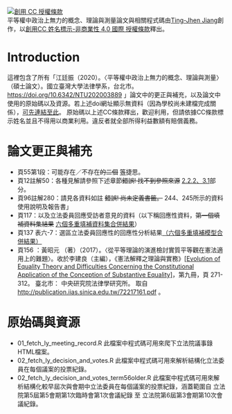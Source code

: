 <a rel="license" href="http://creativecommons.org/licenses/by-nc/4.0/"><img alt="創用 CC 授權條款" style="border-width:0" src="https://i.creativecommons.org/l/by-nc/4.0/80x15.png" /></a><br /><span xmlns:dct="http://purl.org/dc/terms/" property="dct:title">平等權中政治上無力的概念、理論與測量</span>論文與相關程式碼由<a xmlns:cc="http://creativecommons.org/ns#" href="https://doi.org/10.6342/NTU202003889" property="cc:attributionName" rel="cc:attributionURL">Ting-Jhen Jiang</a>創作，以<a rel="license" href="http://creativecommons.org/licenses/by-nc/4.0/">創用CC 姓名標示-非商業性 4.0 國際 授權條款</a>釋出。

# Introduction

這裡包含了所有「江廷振（2020）。〈平等權中政治上無力的概念、理論與測量〉（碩士論文）。國立臺灣大學法律學系，台北市。https://doi.org/10.6342/NTU202003889 」論文中的更正與補充，以及論文中使用的原始碼以及資源。若上述doi網址顯示無資料（因為學校尚未建檔完成關係），[可先連結至此](https://1drv.ms/b/s!AjdlodN9seQ5gvgCcNlBicptM1SrRg?e=UsVWOT)。
原始碼以上述CC條款釋出，歡迎利用，但請依據CC條款標示姓名並且不得用以商業利用。違反者就全部所得利益數額有賠償義務。

# 論文更正與補充

*   頁55第1段：可能存在／不存在~~的二個~~ <ins>等</ins>捷思。
*   頁12註解50：各種見解請參照下述章節~~錯誤! 找不到參照來源~~ <ins>2.2.2、3.1</ins>部分。
*   頁96註解280：請見各資料如註 ~~錯誤! 尚未定義書籤。~~ 244、245所示的資料使用說明及報告書」
*   頁117：以及立法委員回應受訪者意見的資料（以下稱回應性資料，~~第一個填補資料集結果~~ <ins>六個多重填補資料集合併結果</ins>）
*   頁137 表六-7：選區立法委員回應性的回應性分析結果<ins>（六個多重填補模型合併結果）</ins>
*   頁156 ：黃昭元 （著）（2017）。〈從平等理論的演進檢討實質平等觀在憲法適用上的難題〉。收於李建良（主編），《憲法解釋之理論與實務》<ins>[Evolution of Equality Theory and Difficulties Concerning the Constitutional Application of the Conception of Substantive Equality]</ins>，第九冊，頁 271-312。 臺北市： 中央研究院法律學研究所。 取自 http://publication.iias.sinica.edu.tw/72217161.pdf 。

# 原始碼與資源

*   01_fetch_ly_meeting_record.R 此檔案中程式碼可用來爬下立法院議事錄HTML檔案。
*   02_fetch_ly_decision_and_votes.R 此檔案中程式碼可用來解析結構化立法委員在每個議案的投票紀錄。
*   02_fetch_ly_decision_and_votes_term56older.R 此檔案中程式碼可用來解析結構化較早屆次與會期中立法委員在每個議案的投票紀錄，涵蓋範圍自 立法院第5屆第5會期第1次臨時會第1次會議紀錄 至 立法院第6屆第3會期第10次會議紀錄。